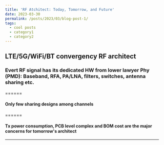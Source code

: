 ```yaml
---
title: 'RF Atchitect: Today, Tomorrow, and Future'
date: 2023-03-30
permalink: /posts/2023/03/blog-post-1/
tags:
  - cool posts
  - category1
  - category2
---
```

## LTE/5G/WiFi/BT convergency RF architect 

### Evert RF signal has its dedicated HW from lower lawyer Phy (PMD): Baseband, RFA, PA/LNA, filters, switches, antenna sharing etc. 
======

#### Only few sharing designs among channels
======

#### Tx power consumption, PCB level complex and BOM cost are the major concerns for tomorrow's architect
------